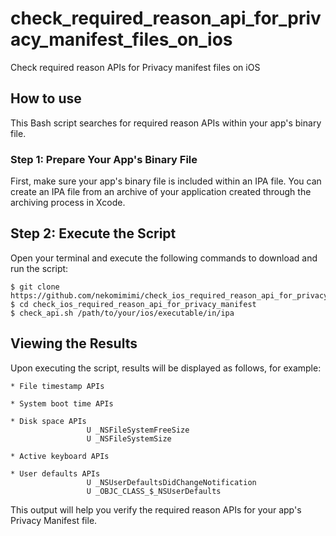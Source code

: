 # check_required_reason_api_for_privacy_manifest_files_on_ios
Check required reason APIs for Privacy manifest files on iOS

## How to use
This Bash script searches for required reason APIs within your app's binary file.
### Step 1: Prepare Your App's Binary File
First, make sure your app's binary file is included within an IPA file.  You can create an IPA file from an archive of your application created through the archiving process in Xcode.

## Step 2: Execute the Script
Open your terminal and execute the following commands to download and run the script:
```
$ git clone https://github.com/nekomimimi/check_ios_required_reason_api_for_privacy_manifest.git
$ cd check_ios_required_reason_api_for_privacy_manifest
$ check_api.sh /path/to/your/ios/executable/in/ipa
```
## Viewing the Results
Upon executing the script, results will be displayed as follows, for example:

```
* File timestamp APIs

* System boot time APIs

* Disk space APIs
                 U _NSFileSystemFreeSize
                 U _NSFileSystemSize

* Active keyboard APIs

* User defaults APIs
                 U _NSUserDefaultsDidChangeNotification
                 U _OBJC_CLASS_$_NSUserDefaults
```
This output will help you verify the required reason APIs for your app's Privacy Manifest file.

